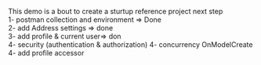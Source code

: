 This demo is a bout to create a sturtup reference project
next step <br>
1- postman collection and environment => Done<br>
2- add Address settings => done <br>
3- add profile & current user=> don<br>
4- security (authentication & authorization)
4- concurrency   OnModelCreate<br>
4- add profile accessor <br>
